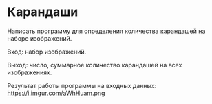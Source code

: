 # Карандаши

Написать программу для определения количества карандашей на наборе изображений.

Вход: набор изображений.

Выход: число, суммарное количество карандашей на всех изображениях.

Результат работы программы на входных данных: https://i.imgur.com/aWhHuam.png
